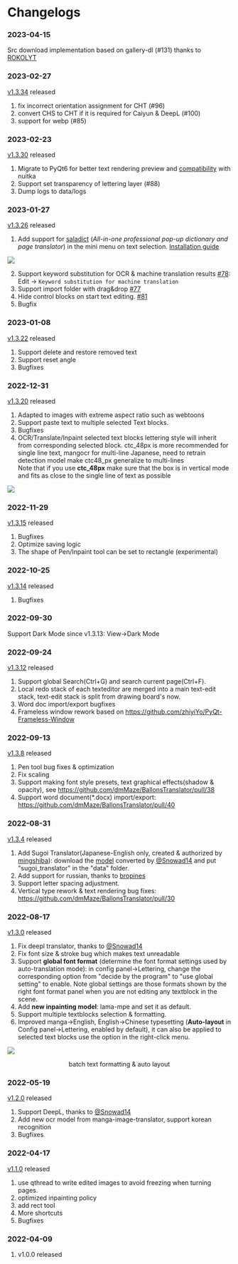 # Changelogs

### 2023-04-15
Src download implementation based on gallery-dl (#131) thanks to [ROKOLYT](https://github.com/ROKOLYT)

### 2023-02-27
[v1.3.34](https://github.com/dmMaze/BallonsTranslator/releases/tag/v1.3.34) released
1. fix incorrect orientation assignment for CHT  (#96)
2. convert CHS to CHT if it is required for Caiyun & DeepL (#100)
3. support for webp (#85)

### 2023-02-23
[v1.3.30](https://github.com/dmMaze/BallonsTranslator/releases/tag/v1.3.30) released
1. Migrate to PyQt6 for better text rendering preview and [compatibility](https://github.com/Nuitka/Nuitka/issues/251) with nuitka
2. Support set transparency of lettering layer (#88)
3. Dump logs to data/logs

### 2023-01-27
[v1.3.26](https://github.com/dmMaze/BallonsTranslator/releases/tag/v1.3.26) released
1. Add support for [saladict](https://saladict.crimx.com) (*All-in-one professional pop-up dictionary and page translator*) in the mini menu on text selection. [Installation guide](doc/saladict.md) 
<img src = "doc/src/saladict_doc.jpg">

2. Support keyword substitution for OCR & machine translation results [#78](https://github.com/dmMaze/BallonsTranslator/issues/78): Edit -> ```Keyword substitution for machine translation```
3. Support import folder with drag&drop [#77](https://github.com/dmMaze/BallonsTranslator/issues/77)
4. Hide control blocks on start text editing. [#81](https://github.com/dmMaze/BallonsTranslator/issues/81)
5. Bugfix

### 2023-01-08
[v1.3.22](https://github.com/dmMaze/BallonsTranslator/releases/tag/v1.3.22) released
1. Support delete and restore removed text
2. Support reset angle
3. Bugfixes

### 2022-12-31
[v1.3.20](https://github.com/dmMaze/BallonsTranslator/releases/tag/v1.3.20) released
1. Adapted to images with extreme aspect ratio such as webtoons
2. Support paste text to multiple selected Text blocks.
3. Bugfixes
4. OCR/Translate/Inpaint selected text blocks
   lettering style will inherit from corresponding selected block.
   ctc_48px is more recommended for single line text, mangocr for multi-line Japanese, need to retrain detection model make ctc48_px generalize to multi-lines  
   Note that if you use **ctc_48px** make sure that the box is in vertical mode and fits as close to the single line of text as possible
<img src="doc/src/ocrselected.gif" div align=center>

### 2022-11-29
[v1.3.15](https://github.com/dmMaze/BallonsTranslator/releases/tag/v1.3.15) released
1. Bugfixes
2. Optimize saving logic
3. The shape of Pen/Inpaint tool can be set to rectangle (experimental)

### 2022-10-25
[v1.3.14](https://github.com/dmMaze/BallonsTranslator/releases/tag/v1.3.14) released
1. Bugfixes

### 2022-09-30
Support Dark Mode since v1.3.13: View->Dark Mode

### 2022-09-24
[v1.3.12](https://github.com/dmMaze/BallonsTranslator/releases/tag/v1.3.12) released

1. Support global Search(Ctrl+G) and search current page(Ctrl+F). 
2. Local redo stack of each texteditor are merged into a main text-edit stack, text-edit stack is split from drawing board's now. 
3. Word doc import/export bugfixes
4. Frameless window rework based on https://github.com/zhiyiYo/PyQt-Frameless-Window

### 2022-09-13
[v1.3.8](https://github.com/dmMaze/BallonsTranslator/releases/tag/v1.3.8) released

1. Pen tool bug fixes & optimization
2. Fix scaling
3. Support making font style presets, text graphical effects(shadow & opacity), see https://github.com/dmMaze/BallonsTranslator/pull/38
4. Support word document(*.docx) import/export: https://github.com/dmMaze/BallonsTranslator/pull/40

### 2022-08-31
[v1.3.4](https://github.com/dmMaze/BallonsTranslator/releases/tag/v1.3.4) released

1. Add Sugoi Translator(Japanese-English only, created & authorized by [mingshiba](https://www.patreon.com/mingshiba)): download the [model](https://drive.google.com/drive/folders/1KnDlfUM9zbnYFTo6iCbnBaBKabXfnVJm) converted by [@Snowad14](https://github.com/Snowad14) and put "sugoi_translator" in the "data" folder.
2. Add support for russian, thanks to [bropines](https://github.com/bropines)
3. Support letter spacing adjustment.
4. Vertical type rework & text rendering bug fixes: https://github.com/dmMaze/BallonsTranslator/pull/30

### 2022-08-17
[v1.3.0](https://github.com/dmMaze/BallonsTranslator/releases/tag/v1.3.0) released


1. Fix deepl translator, thanks to [@Snowad14](https://github.com/Snowad14)
2. Fix font size & stroke bug which makes text unreadable
3. Support **global font format** (determine the font format settings used by auto-translation mode): in config panel->Lettering, change the corresponding option from "decide by the program" to "use global setting" to enable. Note global settings are those formats shown by the right font format panel when you are not editing any textblock in the scene.
4. Add **new inpainting model**: lama-mpe and set it as default.
5. Support multiple textblocks selection & formatting. 
6. Improved manga->English, English->Chinese typesetting (**Auto-layout** in Config panel->Lettering, enabled by default), it can also be applied to selected text blocks use the option in the right-click menu.

<img src="doc/src/multisel_autolayout.gif" div align=center>
<p align=center>
batch text formatting & auto layout
</p>

### 2022-05-19
[v1.2.0](https://github.com/dmMaze/BallonsTranslator/releases/tag/v1.2.0) released

1. Support DeepL, thanks to [@Snowad14](https://github.com/Snowad14)
2. Add new ocr model from manga-image-translator, support korean recognition
3. Bugfixes

### 2022-04-17

[v1.1.0](https://github.com/dmMaze/BallonsTranslator/releases/tag/v1.1.0) released
1. use qthread to write edited images to avoid freezing when turning pages.
2. optimized inpainting policy
3. add rect tool
4. More shortcuts
5. Bugfixes 

### 2022-04-09

1. v1.0.0  released